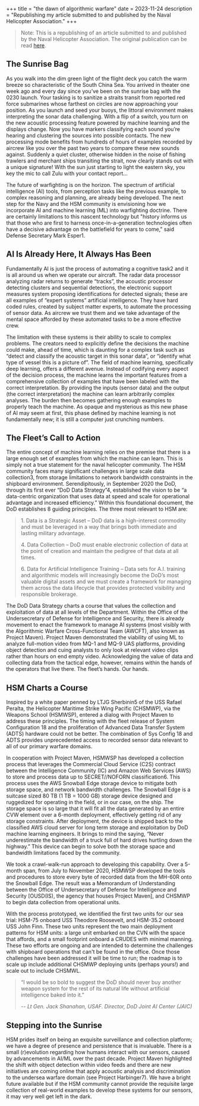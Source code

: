 +++
title = "the dawn of algorithmic warfare"
date = 2023-11-24
description = "Republishing my article submitted to and published by the Naval Helicopter Association."
+++

> Note: This is a republishing of an article submitted to and published by the Naval Helicopter Association. The original publication can be read [here](https://issuu.com/rotorrev/docs/rr_152_summer.21/s/12233207).

## The Sunrise Bag

As you walk into the dim green light of the flight deck you catch the warm breeze so characteristic of the South China Sea. You arrived in theater one week ago and every day since you’ve been on the sunrise bag with the 0230 launch. Your tasking is to sanitize a straits transit from reported red force submarines whose farthest on circles are now approaching your position. As you launch and seed your buoys, the littoral environment makes interpreting the sonar data challenging. With a flip of a switch, you turn on the new acoustic processing feature powered by machine learning and the displays change. Now you have markers classifying each sound you’re hearing and clustering the sources into possible contacts. The new processing mode benefits from hundreds of hours of examples recorded by aircrew like you over the past two years to compare these new sounds against. Suddenly a quiet cluster, otherwise hidden in the noise of fishing trawlers and merchant ships transiting the strait, now clearly stands out with a unique signature! With the sun just starting to light the eastern sky, you key the mic to call Zulu with your contact report… 


The future of warfighting is on the horizon. The spectrum of artificial intelligence (AI) tools, from perception tasks like the previous example, to complex reasoning and planning, are already being developed. The next step for the Navy and the HSM community is envisioning how we incorporate AI and machine learning (ML) into warfighting doctrine. There are certainly limitations to this nascent technology but "history informs us that those who are first to harness once-in-a-generation technologies often have a decisive advantage on the battlefield for years to come," said Defense Secretary Mark Esper1. 

## AI Is Already Here, It Always Has Been 

Fundamentally AI is just the process of automating a cognitive task2 and it is all around us when we operate our aircraft. The radar data processor analyzing radar returns to generate “tracks”, the acoustic processor detecting clusters and sequential detections, the electronic support measures system proposing identifications for detected signals; these are all examples of “expert systems” artificial intelligence. They have hard coded rules, created by subject matter experts, to automate the processing of sensor data. As aircrew we trust them and we take advantage of the mental space afforded by these automated tasks to be a more effective crew.  

 

The limitation with these systems is their ability to scale to complex problems. The creators need to explicitly define the decisions the machine could make, ahead of time, which is daunting for a complex task such as “detect and classify the acoustic target in this sonar data”, or “identify what type of vessel this is a picture of”. The field of machine learning, specifically deep learning, offers a different avenue. Instead of codifying every aspect of the decision process, the machine learns the important features from a comprehensive collection of examples that have been labeled with the correct interpretation. By providing the inputs (sensor data) and the output (the correct interpretation) the machine can learn arbitrarily complex analyses. The burden then becomes gathering enough examples to properly teach the machine. As opaque and mysterious as this new phase of AI may seem at first, this phase defined by machine learning is not fundamentally new; it is still a computer just crunching numbers. 

## The Fleet’s Call to Action 

The entire concept of machine learning relies on the premise that there is a large enough set of examples from which the machine can learn. This is simply not a true statement for the naval helicopter community. The HSM community faces many significant challenges in large scale data collection3, from storage limitations to network bandwidth constraints in the shipboard environment. Serendipitously, in September 2020 the DoD, through its first ever “DoD Data Strategy”4, established the vision to be “a data-centric organization that uses data at speed and scale for operational advantage and increased efficiency.” Within this foundational document, the DoD establishes 8 guiding principles. The three most relevant to HSM are: 

 

> 1\. Data is a Strategic Asset – DoD data is a high-interest commodity and must be leveraged in a way that brings both immediate and lasting military advantage. 
>
> 4\. Data Collection – DoD must enable electronic collection of data at the point of creation and maintain the pedigree of that data at all times. 
>
> 6\. Data for Artificial Intelligence Training – Data sets for A.I. training and algorithmic models will increasingly become the DoD’s most valuable digital assets and we must create a framework for managing them across the data lifecycle that provides protected visibility and responsible brokerage. 

 

The DoD Data Strategy charts a course that values the collection and exploitation of data at all levels of the Department. Within the Office of the Undersecretary of Defense for Intelligence and Security, there is already movement to enact the framework to manage AI systems (most visibly with the Algorithmic Warfare Cross-Functional Team (AWCFT), also known as Project Maven). Project Maven demonstrated the viability of using ML to analyze full-motion video from MQ-1 and MQ-9 UAS platforms, providing object detection and cuing analysts to only look at relevant video clips rather than hours on end empty video.  Acknowledging the value of data and collecting data from the tactical edge, however, remains within the hands of the operators that live there. The fleet’s hands. Our hands. 

## HSM Charts a Course 

Inspired by a white paper penned by LTJG Sherbinin5 of the USS Rafael Peralta, the Helicopter Maritime Strike Wing Pacific (CHSMWP), via the Weapons School (HSMWSP), entered a dialog with Project Maven to address these principles. The timing with the fleet release of System Configuration 18 and the proliferation of Advanced Data Transfer System (ADTS) hardware could not be better. The combination of Sys Config 18 and ADTS provides unprecedented access to recorded sensor data relevant to all of our primary warfare domains. 

 

In cooperation with Project Maven, HSMWSP has developed a collection process that leverages the Commercial Cloud Service (C2S) contract between the Intelligence Community (IC) and Amazon Web Services (AWS) to store and process data up to SECRET//NOFORN classification6. This process uses the AWS Snowball Edge storage device to mitigate both storage space, and network bandwidth challenges. The Snowball Edge is a suitcase sized 80 TB (1 TB = 1000 GB) storage device designed and ruggedized for operating in the field, or in our case, on the ship. The storage space is so large that it will fit all the data generated by an entire CVW element over a 6-month deployment, effectively getting rid of any storage constraints. After deployment, the device is shipped back to the classified AWS cloud server for long term storage and exploitation by DoD machine learning engineers. It brings to mind the saying, “Never underestimate the bandwidth of a truck full of hard drives hurtling down the highway.” This device can begin to solve both the storage space and bandwidth limitations faced by the community. 

 

We took a crawl-walk-run approach to developing this capability. Over a 5-month span, from July to November 2020, HSMWSP developed the tools and procedures to store every byte of recorded data from the MH-60R onto the Snowball Edge. The result was a Memorandum of Understanding between the Office of Undersecretary of Defense for Intelligence and Security [OUSD(IS), the agency that houses Project Maven], and CHSMWP to begin data collection from operational units. 

 

With the process prototyped, we identified the first two units for our sea trial: HSM-75 onboard USS Theodore Roosevelt, and HSM-35.2 onboard USS John Finn. These two units represent the two main deployment patterns for HSM units: a large unit embarked on the CVN with the space that affords, and a small footprint onboard a CRUDES with minimal manning. These two efforts are ongoing and are intended to determine the challenges with shipboard operations that can't be found in the office. Once those challenges have been addressed it will be time to run; the roadmap is to scale up include additional CHSMWP deploying units (perhaps yours!) and scale out to include CHSMWL. 

> “I would be so bold to suggest the DoD should never buy another weapon system for the rest of its natural life without artificial intelligence baked into it.” 
>
> <cite>-- Lt Gen. Jack Shanahan, USAF. Director, DoD Joint AI Center (JAIC)</cite>


## Stepping into the Sunrise 

HSM prides itself on being an exquisite surveillance and collection platform; we have a degree of presence and persistence that is invaluable. There is a small (r)evolution regarding how humans interact with our sensors, caused by advancements in AI/ML over the past decade. Project Maven highlighted the shift with object detection within video feeds and there are new initiatives are coming online that apply acoustic analysis and discrimination to the undersea warfare domain (see Project Harbinger7). We have a bright future available but if the HSM community cannot provide the requisite large collection of real-world examples to develop these systems for our sensors, it may very well get left in the dark. 